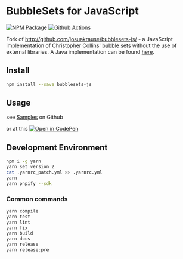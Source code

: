 # BubbleSets for JavaScript

[![NPM Package][npm-image]][npm-url] [![Github Actions][github-actions-image]][github-actions-url]

Fork of http://github.com/josuakrause/bubblesets-js/ - a JavaScript implementation of Christopher Collins' [bubble sets](http://vialab.science.uoit.ca/portfolio/bubblesets)
without the use of external libraries. A Java implementation can be found [here](https://github.com/JosuaKrause/Bubble-Sets).

## Install

```sh
npm install --save bubblesets-js
```

## Usage

see [Samples](https://github.com/sgratzl/bubblesets-js/tree/master/samples) on Github

or at this [![Open in CodePen][codepen]](https://codepen.io/sgratzl/pen/TODO)

## Development Environment

```sh
npm i -g yarn
yarn set version 2
cat .yarnrc_patch.yml >> .yarnrc.yml
yarn
yarn pnpify --sdk
```

### Common commands

```sh
yarn compile
yarn test
yarn lint
yarn fix
yarn build
yarn docs
yarn release
yarn release:pre
```

[npm-image]: https://badge.fury.io/js/bubblesets-js.svg
[npm-url]: https://npmjs.org/package/sgratzl/bubblesets-js
[github-actions-image]: https://github.com/sgratzl/bubblesets-js/workflows/nodeci/badge.svg
[github-actions-url]: https://github.com/sgratzl/bubblesets-js/actions
[codepen]: https://img.shields.io/badge/CodePen-open-blue?logo=codepen
